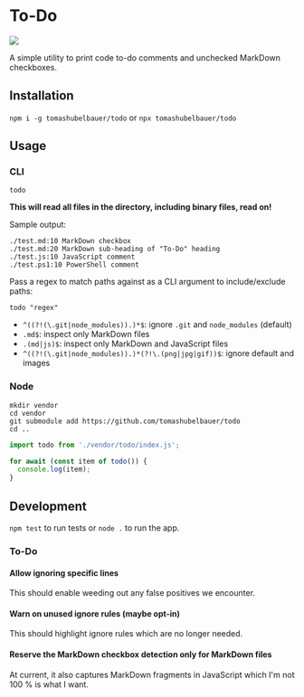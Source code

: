 # To-Do

[![](https://github.com/tomashubelbauer/todo/workflows/github-actions/badge.svg)](https://github.com/TomasHubelbauer/todo/actions)

A simple utility to print code to-do comments and unchecked MarkDown checkboxes.

## Installation

`npm i -g tomashubelbauer/todo` or `npx tomashubelbauer/todo`

## Usage

### CLI

`todo`

**This will read all files in the directory, including binary files, read on!**

Sample output:

```
./test.md:10 MarkDown checkbox
./test.md:20 MarkDown sub-heading of "To-Do" heading
./test.js:10 JavaScript comment
./test.ps1:10 PowerShell comment
```

Pass a regex to match paths against as a CLI argument to include/exclude paths:

`todo "regex"`

- `^((?!(\.git|node_modules)).)*$`: ignore `.git` and `node_modules` (default)
- `.md$`: inspect only MarkDown files
- `.(md|js)$`: inspect only MarkDown and JavaScript files
- `^((?!(\.git|node_modules)).)*(?!\.(png|jpg|gif))$`: ignore default and images

### Node

```
mkdir vendor
cd vendor
git submodule add https://github.com/tomashubelbauer/todo
cd ..
```

```js
import todo from './vendor/todo/index.js';

for await (const item of todo()) {
  console.log(item);
}
```

## Development

`npm test` to run tests or `node .` to run the app.

### To-Do

#### Allow ignoring specific lines

This should enable weeding out any false positives we encounter.

#### Warn on unused ignore rules (maybe opt-in)

This should highlight ignore rules which are no longer needed.

#### Reserve the MarkDown checkbox detection only for MarkDown files

At current, it also captures MarkDown fragments in JavaScript which I'm not 100 % is what I want.
